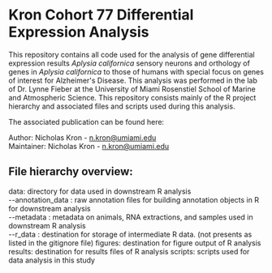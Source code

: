 # Kron Cohort 77 Differential Expression Analysis

This repository contains all code used for the  analysis of gene differential expression results *Aplysia californica* sensory neurons and orthology of genes in *Aplysia californica* to those of humans with special focus on genes of interest for Alzheimer's Disease. This analysis was performed in the lab of Dr. Lynne Fieber at the University of Miami Rosenstiel School of Marine and Atmospheric Science.  This repository consists mainly of the R project hierarchy and associated files and scripts used  during this analysis.


The associated publication can be found here:  

Author: Nicholas Kron - n.kron@umiami.edu  
Maintainer: Nicholas Kron - n.kron@umiami.edu  

## File hierarchy overview:
data: directory for data used in downstream R analysis  
--annotation_data : raw annotation files for building annotation objects in R for downstream analysis  
--metadata : metadata on animals, RNA extractions, and samples used in downstream R analysis  
--r_data : destination for storage of intermediate R data. (not presents as listed in the gitignore file)
figures: destination for figure output of R analysis
results: destination for results files of R analysis
scripts: scripts used for data analysis in this study
